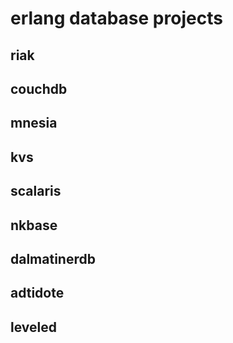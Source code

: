 # erlang database projects

## riak

## couchdb

## mnesia

## kvs

## scalaris

## nkbase

## dalmatinerdb

## adtidote

## leveled
